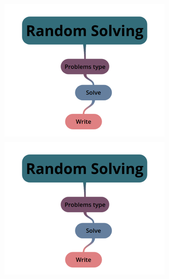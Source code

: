 ![alt text](https://github.com/basmaashouur/Competitive-Programming/blob/master/Random-Phase/random.png)
<p align="center">
  <img src="https://github.com/basmaashouur/Competitive-Programming/blob/master/Random-Phase/random.png">
</p>
